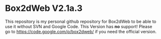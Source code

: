 # Box2dWeb V2.1a.3

This repository is my personal github repository for Box2dWeb to be able to use it without SVN and Google Code. This Version has **no** support! Please go to https://code.google.com/p/box2dweb/ if you need the official version.

